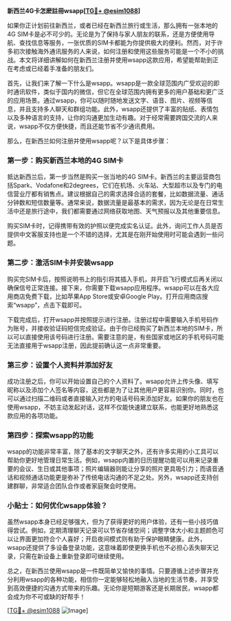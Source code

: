 **新西兰4G卡怎麽註冊wsapp[[TG💪+ @esim1088](https://t.me/s/esim1088)]**

如果你正计划前往新西兰，或者已经在新西兰旅行或生活，那么拥有一张本地的4G SIM卡是必不可少的。无论是为了保持与家人朋友的联系，还是方便使用导航、查找信息等服务，一张优质的SIM卡都能为你提供极大的便利。然而，对于许多初次接触海外通讯服务的人来说，如何注册和使用这些服务可能是一个不小的挑战。本文将详细讲解如何在新西兰注册并使用wsapp这款应用，希望能帮助到正在考虑或已经着手准备的朋友们。

首先，让我们来了解一下什么是wsapp。wsapp是一款全球范围内广受欢迎的即时通讯软件，类似于国内的微信，但它在全球范围内拥有更多的用户基础和更广泛的应用场景。通过wsapp，你可以随时随地发送文字、语音、图片、视频等信息，并且支持多人聊天和群组功能。此外，wsapp还提供了丰富的贴纸、表情包以及多种语言的支持，让你的沟通更加生动有趣。对于经常需要跨国交流的人来说，wsapp不仅方便快捷，而且还能节省不少通讯费用。

那么，在新西兰如何注册并使用wsapp呢？以下是具体步骤：

### 第一步：购买新西兰本地的4G SIM卡

抵达新西兰后，第一步当然是购买一张当地的4G SIM卡。新西兰的主要运营商包括Spark、Vodafone和2degrees，它们在机场、火车站、大型超市以及专门的电信营业厅都有销售点。建议根据自己的需求选择合适的套餐，比如数据流量、通话分钟数和短信数量等。通常来说，数据流量是最基本的需求，因为无论是在日常生活中还是旅行途中，我们都需要通过网络获取地图、天气预报以及其他重要信息。

购买SIM卡时，记得携带有效的护照以便完成实名认证。此外，询问工作人员是否提供中文客服支持也是一个不错的选择，尤其是在刚开始使用时可能会遇到一些问题。

### 第二步：激活SIM卡并安装wsapp

购买完SIM卡后，按照说明书上的指引将其插入手机，并开启飞行模式后再关闭以确保信号正常连接。接下来，你需要下载wsapp应用程序。wsapp可以在各大应用商店免费下载，比如苹果App Store或安卓Google Play。打开应用商店搜索“wsapp”，点击下载即可。

下载完成后，打开wsapp并按照提示进行注册。注册过程中需要输入手机号码作为账号，并接收验证码短信完成验证。由于你已经购买了新西兰本地的SIM卡，所以可以直接使用该号码进行注册。需要注意的是，有些国家或地区的手机号码可能无法直接用于wsapp注册，因此提前确认这一点非常重要。

### 第三步：设置个人资料并添加好友

成功注册之后，你可以开始设置自己的个人资料了。wsapp允许上传头像、填写昵称以及添加个人签名等内容，这些都是为了让其他用户更容易识别你。同时，也可以通过扫描二维码或者直接输入对方的电话号码来添加好友。如果你的朋友也在使用wsapp，不妨主动发起对话，这样不仅能快速建立联系，也能更好地熟悉这款应用的各项功能。

### 第四步：探索wsapp的功能

wsapp的功能非常丰富，除了基本的文字聊天之外，还有许多实用的小工具可以帮助你更好地管理日常生活。例如，wsapp内置的日历提醒功能可以用来记录重要的会议、生日或其他事项；照片编辑器则能让分享的照片更具吸引力；而语音通话和视频通话功能更是弥补了传统电话沟通的不足之处。另外，wsapp还支持创建群聊，非常适合团队合作或者家庭聚会时使用。

### 小贴士：如何优化wsapp体验？

虽然wsapp本身已经足够强大，但为了获得更好的用户体验，还有一些小技巧值得尝试。例如，定期清理聊天记录可以节省存储空间；调整字体大小和主题颜色可以让界面更加符合个人喜好；开启夜间模式则有助于保护眼睛健康。此外，wsapp还提供了多设备登录功能，这意味着即使更换手机也不必担心丢失聊天记录，只需在新设备上重新登录即可继续使用。

总之，在新西兰使用wsapp是一件既简单又愉快的事情。只要遵循上述步骤并充分利用wsapp的各种功能，相信你一定能够轻松地融入当地的生活节奏，并享受到高效便捷的沟通方式带来的乐趣。无论你是短期游客还是长期居民，wsapp都会成为你不可或缺的好帮手！

[[TG💪+ @esim1088](https://t.me/s/esim1088) ![Image](https://i.postimg.cc/4NQfJmqS/Snipaste-2025-05-13-00-14-12.png)]